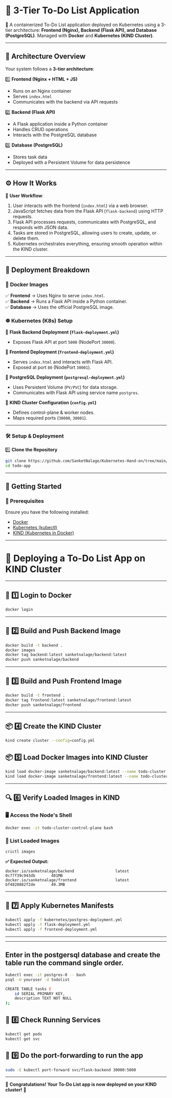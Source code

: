 # 📌 3-Tier To-Do List Application

🚀 A containerized To-Do List application deployed on Kubernetes using a 3-tier architecture: **Frontend (Nginx), Backend (Flask API), and Database (PostgreSQL)**. Managed with **Docker** and **Kubernetes (KIND Cluster)**.

---

## 📜 Architecture Overview

Your system follows a **3-tier architecture**:

1️⃣ **Frontend (Nginx + HTML + JS)**
   - Runs on an Nginx container
   - Serves `index.html`
   - Communicates with the backend via API requests

2️⃣ **Backend (Flask API)**
   - A Flask application inside a Python container
   - Handles CRUD operations
   - Interacts with the PostgreSQL database

3️⃣ **Database (PostgreSQL)**
   - Stores task data
   - Deployed with a Persistent Volume for data persistence

---

## ⚙️ How It Works

📌 **User Workflow**:

1. User interacts with the frontend (`index.html`) via a web browser.
2. JavaScript fetches data from the Flask API (`flask-backend`) using HTTP requests.
3. Flask API processes requests, communicates with PostgreSQL, and responds with JSON data.
4. Tasks are stored in PostgreSQL, allowing users to create, update, or delete them.
5. Kubernetes orchestrates everything, ensuring smooth operation within the KIND cluster.

---

## 📂 Deployment Breakdown

### 🐳 **Docker Images**
✅ **Frontend** → Uses Nginx to serve `index.html`.  
✅ **Backend** → Runs a Flask API inside a Python container.  
✅ **Database** → Uses the official PostgreSQL image.  

### ☸️ **Kubernetes (K8s) Setup**
📌 **Flask Backend Deployment (`flask-deployment.yml`)**  
- Exposes Flask API at port `5000` (NodePort `30000`).

📌 **Frontend Deployment (`frontend-deployment.yml`)**  
- Serves `index.html` and interacts with Flask API.  
- Exposed at port `80` (NodePort `30001`).

📌 **PostgreSQL Deployment (`postgresql-deployment.yml`)**  
- Uses Persistent Volume (`PV/PVC`) for data storage.  
- Communicates with Flask API using service name `postgres`.

📌 **KIND Cluster Configuration (`config.yml`)**  
- Defines control-plane & worker nodes.  
- Maps required ports (`30000`, `30001`).

---

### 🛠️ Setup & Deployment
1️⃣ **Clone the Repository**
```sh
git clone https://github.com/SanketNalage/Kubernetes-Hand-on/tree/main/todo-list-main.git
cd todo-app
```

---

## 🚀 Getting Started

### 🔧 Prerequisites
Ensure you have the following installed:
- [Docker](https://www.docker.com/)
- [Kubernetes (kubectl)](https://kubernetes.io/docs/tasks/tools/)
- [KIND (Kubernetes in Docker)](https://kind.sigs.k8s.io/)

---

# 🚀 Deploying a To-Do List App on KIND Cluster

---

## 📌 1️⃣ **Login to Docker**
```sh
docker login
```

---

## 🔧 2️⃣ **Build and Push Backend Image**
```sh
docker build -t backend .
docker images
docker tag backend:latest sanketnalage/backend:latest
docker push sanketnalage/backend
```

---

## 🎨 3️⃣ **Build and Push Frontend Image**
```sh
docker build -t frontend .
docker tag frontend:latest sanketnalage/frontend:latest
docker push sanketnalage/frontend
```

---

## 📦 4️⃣ **Create the KIND Cluster**
```sh
kind create cluster --config=config.yml
```

## 📦 5️⃣ **Load Docker Images into KIND Cluster**
```sh
kind load docker-image sanketnalage/backend:latest --name todo-cluster
kind load docker-image sanketnalage/frontend:latest --name todo-cluster
```

---

## 🔍 6️⃣ **Verify Loaded Images in KIND**
### 🖥️ Access the Node's Shell
```sh
docker exec -it todo-cluster-control-plane bash
```
### 📜 List Loaded Images
```sh
crictl images
```
**✅ Expected Output:**
```
docker.io/sanketnalage/backend                  latest               0c77f39c943db       401MB
docker.io/sanketnalage/frontend                 latest               bf4828882f2de       49.3MB
```

---

## 🚀 7️⃣ **Apply Kubernetes Manifests**
```sh
kubectl apply -f kubernetes/postgres-deployment.yml
kubectl apply -f flask-deployment.yml
kubectl apply -f frontend-deployment.yml
```

---

---
## Enter in the postgersql database and create the table run the command single order.
```sh
kubectl exec -it postgres-0 -- bash
psql -U youruser -d todolist
```
```sh
CREATE TABLE tasks (
    id SERIAL PRIMARY KEY,
    description TEXT NOT NULL
);
```

## 🚀 8️⃣ **Check Running Services**

```sh
kubectl get pods
kubectl get svc
```
## 🚀 9️⃣ **Do the port-forwarding to run the app**
```sh
sudo -E kubectl port-forward svc/flask-backend 30000:5000
```
---

🎉 **Congratulations! Your To-Do List app is now deployed on your KIND cluster!** 🎉
